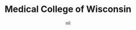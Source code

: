 ---
title: "Medical College of Wisconsin"
project_id: 
date: nil
conference_id: ""
presenters:
   - peter_bandettini
summary: "Medical College of Wisconsin"
file: /assets/presentations/
filename: 
layout: presentation
---